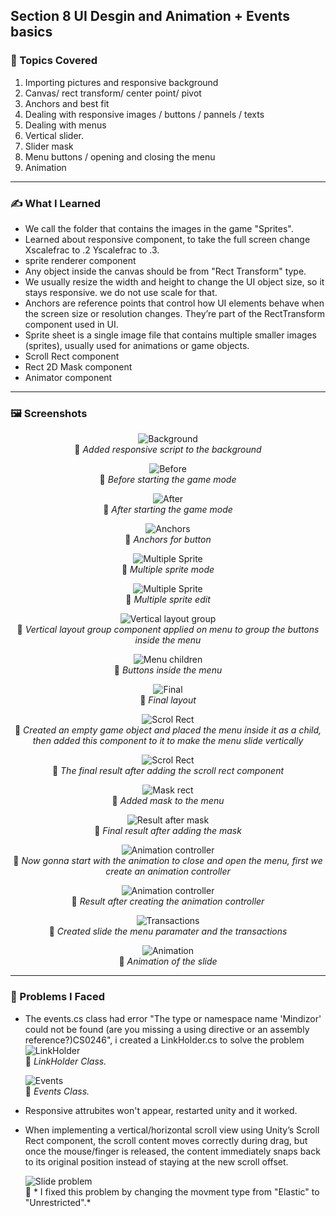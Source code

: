 ## Section 8 UI Desgin and Animation + Events basics

### 📌 Topics Covered  
1. Importing pictures and responsive background
2. Canvas/ rect transform/ center point/ pivot
3. Anchors and best fit
4. Dealing with responsive images / buttons / pannels / texts
5. Dealing with menus
6. Vertical slider.
7. Slider mask
8. Menu buttons / opening and closing the menu
9. Animation 


---

### ✍️ What I Learned
* We call the folder that contains the images in the game "Sprites". 
* Learned about responsive component, to take the full screen change Xscalefrac to .2 Yscalefrac to .3.
* sprite renderer component
* Any object inside the canvas should be from "Rect Transform" type.
* We usually resize the width and height to change the UI object size, so it stays responsive. we do not use scale for that.
* Anchors are reference points that control how UI elements behave when the screen size or resolution changes. They’re part of the RectTransform component used in UI.
* Sprite sheet is a single image file that contains multiple smaller images (sprites), usually used for animations or game objects.
* Scroll Rect component
* Rect 2D Mask component
* Animator component



---

### 🖼️ Screenshots  

<div align="center">

![Background](https://i.imgur.com/OpIA4r9.png)  
📌 *Added responsive script to the background*

![Before](https://i.imgur.com/AE6bLTn.png)  
📌 *Before starting the game mode*

![After](https://i.imgur.com/XEneGX8.png)  
📌 *After starting the game mode*


![Anchors](https://i.imgur.com/x78btNK.png)  
📌 *Anchors for button*

![Multiple Sprite](https://i.imgur.com/zJZVNIR.png)  
📌 *Multiple sprite mode*

![Multiple Sprite](https://i.imgur.com/cJD0x6Q.png)  
📌 *Multiple sprite edit*


![Vertical layout group](https://i.imgur.com/YPCdXBK.png)  
📌 *Vertical layout group component applied on menu to group the buttons inside the menu*

![Menu children](https://i.imgur.com/SsGxFT3.png)  
📌 *Buttons inside the menu*

![Final](https://i.imgur.com/JweY6HH.png)  
📌 *Final layout*

![Scrol Rect](https://i.imgur.com/zPEuVnM.png)  
📌 *Created an empty game object and placed the menu inside it as a child, then added this component to it to make the menu slide vertically*

![Scrol Rect](https://i.imgur.com/MbNIl8H.gif)  
📌 *The final result after adding the scroll rect component*

![Mask rect](https://i.imgur.com/kwyAGOC.png)  
📌 *Added mask to the menu*

![Result after mask](https://i.imgur.com/QYOP7LS.gif)  
📌 *Final result after adding the mask*

![Animation controller](https://i.imgur.com/HDZw9Yg.png)  
📌 *Now gonna start with the animation to close and open the menu, first we create an animation controller*

![Animation controller](https://i.imgur.com/uPS8tvO.png)  
📌 *Result after creating the animation controller*

![Transactions](https://i.imgur.com/w59tbft.png)  
📌 *Created slide the menu paramater and the transactions*

![Animation](https://i.imgur.com/TEmf8Lg.gif)  
📌 *Animation of the slide*



</div>

---


  ### 🧪 Problems I Faced  
* The events.cs class had error "The type or namespace name 'Mindizor' could not be found (are you missing a using directive or an assembly reference?)CS0246", i created a LinkHolder.cs to solve the problem
  ![LinkHolder](https://i.imgur.com/93wKghT.png)  
📌 *LinkHolder Class.*

  ![Events](https://i.imgur.com/6CGGfnj.png)  
📌 *Events Class.*

* Responsive attrubites won't appear, restarted unity and it worked.
* When implementing a vertical/horizontal scroll view using Unity’s Scroll Rect component, the scroll content moves correctly during drag, but once the mouse/finger is released, the content immediately snaps back to its original position instead of staying at the new scroll offset.

  ![Slide problem](https://i.imgur.com/IScBTsL.png)  
📌 * I fixed this problem by changing the movment type from "Elastic" to "Unrestricted".*

